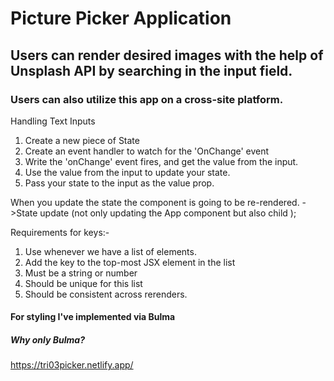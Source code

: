 
# Picture Picker Application
## Users can render desired images with the help of Unsplash API by searching in the input field.
### Users can also utilize this app on a cross-site platform.
Handling Text Inputs
1) Create a new piece of State
2) Create an event handler to watch for the 'OnChange' event
3) Write the 'onChange' event fires, and get the value from the input.
4) Use the value from the input to update your state.
5) Pass your state to the input as the value prop.

When you update the state the component is going to be re-rendered.
->State update (not only updating the App component but also 
child );


Requirements for keys:-
1) Use whenever we have a list of elements.
2) Add the key to the top-most JSX element in the list
3) Must be a string or number
4) Should be unique for this list
5) Should be consistent across rerenders.


#### For styling I've implemented via Bulma
##### Why only Bulma?
https://tri03picker.netlify.app/ 
